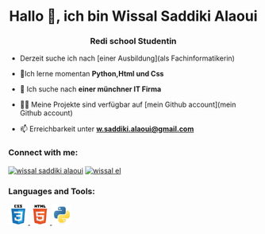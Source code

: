   <h1 align="center">Hallo 👋, ich bin Wissal Saddiki Alaoui</h1>
<h3 align="center">Redi school Studentin</h3>

- Derzeit suche ich nach [einer Ausbildung](als Fachinformatikerin)

- 🌱Ich lerne momentan **Python,Html und Css**

- 👯 Ich suche nach **einer münchner IT Firma**

- 👨‍💻 Meine Projekte sind verfügbar auf [mein Github account](mein Github account)

- 📫 Erreichbarkeit unter **w.saddiki.alaoui@gmail.com**

<h3 align="left">Connect with me:</h3>
<p align="left">
<a href="https://linkedin.com/in/wissal saddiki alaoui" target="blank"><img align="center" src="https://raw.githubusercontent.com/rahuldkjain/github-profile-readme-generator/master/src/images/icons/Social/linked-in-alt.svg" alt="wissal saddiki alaoui" height="30" width="40" /></a>
<a href="https://fb.com/wissal el" target="blank"><img align="center" src="https://raw.githubusercontent.com/rahuldkjain/github-profile-readme-generator/master/src/images/icons/Social/facebook.svg" alt="wissal el" height="30" width="40" /></a>
</p>

<h3 align="left">Languages and Tools:</h3>
<p align="left"> <a href="https://www.w3schools.com/css/" target="_blank" rel="noreferrer"> <img src="https://raw.githubusercontent.com/devicons/devicon/master/icons/css3/css3-original-wordmark.svg" alt="css3" width="40" height="40"/> </a> <a href="https://www.w3.org/html/" target="_blank" rel="noreferrer"> <img src="https://raw.githubusercontent.com/devicons/devicon/master/icons/html5/html5-original-wordmark.svg" alt="html5" width="40" height="40"/> </a> <a href="https://www.python.org" target="_blank" rel="noreferrer"> <img src="https://raw.githubusercontent.com/devicons/devicon/master/icons/python/python-original.svg" alt="python" width="40" height="40"/> </a> </p>
